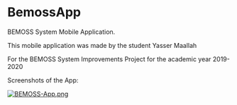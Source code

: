 # BemossApp
BEMOSS System Mobile Application.

This mobile application was made by the student Yasser Maallah

For the BEMOSS System Improvements Project for the academic year 2019-2020

Screenshots of the App:

[![BEMOSS-App.png](https://i.postimg.cc/zBHJ4zKn/BEMOSS-App.png)](https://postimg.cc/1nPhqZWt)
